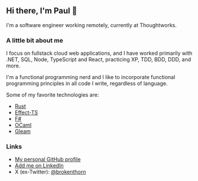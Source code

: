 ## Hi there, I'm Paul 👋

I'm a software engineer working remotely, currently at Thoughtworks.

### A little bit about me

I focus on fullstack cloud web applications, and I have worked primarily with .NET, SQL, Node, TypeScript and React, practicing XP, TDD, BDD, DDD, and more.

I'm a functional programming nerd and I like to incorporate functional programming principles in all code I write, regardless of language.

Some of my favorite technologies are:

- [Rust](https://www.rust-lang.org/)
- [Effect-TS](https://github.com/Effect-TS/effect)
- [F#](https://fsharp.org/)
- [OCaml](https://ocaml.org)
- [Gleam](https://gleam.run/)

### Links

- [My personal GitHub profile](https://github.com/brokenthorn/)
- [Add me on LinkedIn](https://www.linkedin.com/in/paulsebastianmanole/)
- X (ex-Twitter): [@brokenthorn](https://x.com/brokenthorn)

